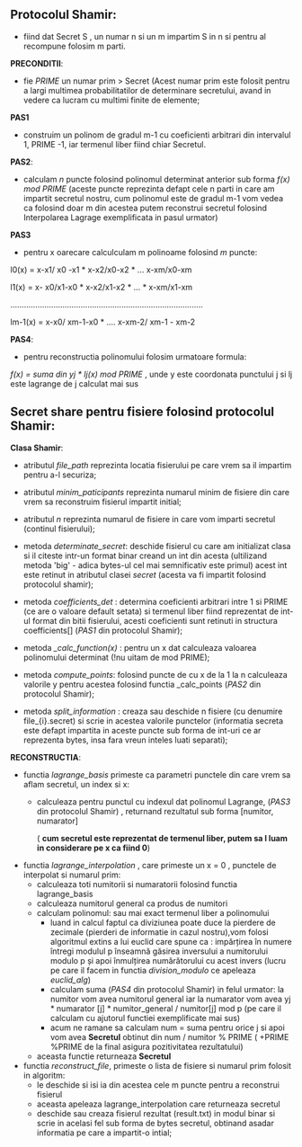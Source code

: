 ## Protocolul Shamir:
 - fiind dat Secret S , un numar n si un m impartim S in n si pentru al recompune folosim m parti.

**PRECONDITII**:
- fie *PRIME* un numar prim > Secret (Acest numar prim este folosit pentru a largi multimea probabilitatilor de determinare secretului, avand in vedere ca lucram cu multimi finite de elemente;

**PAS1**
 - construim un polinom de gradul m-1 cu coeficienti arbitrari din intervalul 1, PRIME -1, iar termenul liber fiind chiar Secretul.
   
**PAS2**:
- calculam *n* puncte folosind polinomul determinat anterior sub forma *f(x) mod PRIME*
(aceste puncte reprezinta defapt cele n parti in care am impartit secretul nostru, cum polinomul este de gradul m-1 vom vedea ca folosind doar m din acestea putem reconstrui secretul
 folosind Interpolarea Lagrage exemplificata in pasul urmator)

**PAS3**
 - pentru x oarecare calculculam m polinoame folosind *m* puncte:
  
l0(x) = x-x1/ x0 -x1 * x-x2/x0-x2 * ... x-xm/x0-xm


l1(x) = x- x0/x1-x0 * x-x2/x1-x2 * ... * x-xm/x1-xm


.....................................................................................


lm-1(x) = x-x0/ xm-1-x0 * .... x-xm-2/ xm-1 - xm-2


**PAS4**:
- pentru reconstructia polinomului folosim urmatoare formula:
  
*f(x) = suma din yj * lj(x) mod PRIME* , unde y este coordonata punctului j si lj este lagrange de j calculat mai sus



## Secret share pentru fisiere folosind protocolul Shamir:

**Clasa Shamir**:
- atributul *file_path* reprezinta locatia fisierului pe care vrem sa il impartim pentru a-l securiza;
- atributul *minim_paticipants* reprezinta numarul minim de fisiere din care vrem sa reconstruim fisierul impartit initial;
- atributul *n* reprezinta numarul de fisiere in care vom imparti secretul (continul fisierului);
  
- metoda *determinate_secret*: deschide fisierul cu care am initializat clasa si il citeste intr-un format binar creand un int din acesta (ultilizand metoda 'big' - adica bytes-ul cel mai semnificativ este primul)
 acest int este retinut in atributul clasei *secret* (acesta va fi impartit folosind protocolul shamir);

- metoda *coefficients_det* : determina coeficienti arbitrari intre 1 si PRIME (ce are o valoare default setata) si termenul liber fiind reprezentat de int-ul format din bitii fisierului, acesti coeficienti sunt retinuti in structura coefficients[] (*PAS1* din protocolul Shamir);

- metoda *_calc_function(x)* : pentru un x dat calculeaza valoarea polinomului determinat (!nu uitam de mod PRIME);

- metoda *compute_points*: folosind puncte de cu x de la 1 la n calculeaza valorile y pentru acestea folosind functia _calc_points (*PAS2* din protocolul Shamir);

- metoda *split_information* : creaza sau deschide n fisiere (cu denumire file_{i}.secret) si scrie in acestea valorile punctelor (informatia secreta este defapt impartita in aceste puncte sub forma de int-uri ce ar reprezenta bytes, insa fara vreun inteles luati separati);

**RECONSTRUCTIA**:
- functia *lagrange_basis* primeste ca parametri punctele din care vrem sa aflam secretul, un index si x: 
    - calculeaza pentru punctul cu indexul dat polinomul Lagrange, (*PAS3* din protocolul Shamir) , returnand rezultatul sub forma    [numitor, numarator]
      
        ( __cum secretul este reprezentat de termenul liber, putem sa l luam in considerare pe x ca fiind 0__)
- functia *lagrange_interpolation* , care primeste un x = 0 , punctele de interpolat si numarul prim:
    - calculeaza toti numitorii si numaratorii folosind functia lagrange_basis
    - calculeaza numitorul general ca produs de numitori
    - calculam polinomul:  sau mai exact termenul liber a polinomului
        - luand in calcul faptul ca diviziunea poate duce la pierdere de zecimale (pierderi de informatie in cazul nostru),vom folosi algoritmul extins a lui euclid care spune ca : impărțirea în numere întregi modulul p înseamnă găsirea inversului a numitorului modulo p și apoi înmulțirea numărătorului cu acest invers (lucru pe care il facem in functia *division_modulo* ce apeleaza *euclid_alg*) 
        - calculam suma (*PAS4* din protocolul Shamir) in felul urmator: la numitor vom avea numitorul general iar la numarator vom avea yj * numarator [j] * numitor_general / numitor[j] mod p (pe care il calculam cu ajutorul functiei exemplificate mai sus)
        - acum ne ramane sa calculam num = suma pentru orice j si apoi vom avea **Secretul** obtinut din num / numitor % PRIME ( +PRIME %PRIME de la final asigura pozitivitatea rezultatului)
    - aceasta functie returneaza **Secretul**
- functia *reconstruct_file*, primeste o lista de fisiere si numarul prim folosit in algoritm:
    - le deschide si isi ia din acestea cele m puncte pentru a reconstrui fisierul
    - aceasta apeleaza lagrange_interpolation care returneaza secretul
    - deschide sau creaza fisierul rezultat (result.txt) in modul binar si scrie in acelasi fel sub forma de bytes secretul, obtinand asadar informatia pe care a impartit-o intial;


